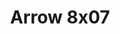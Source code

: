 ---
layout: episodios
title: "Arrow 8x07"
url_serie_padre: 'arrow/temporada-8'
category: 'series'
capitulo: 'yes'
anio: '2019'
prev: 'capitulo-6'
proximo: 'capitulo-8'
sandbox: allow-same-origin allow-forms
idioma: 'Latino/Subtitulado'
calidad: 'Full HD'
reproductores: ["https://upstream.to/embed-tan1q65zpb77.html","https://www.ilovefembed.best/v/28ygrt2qx6nnr76","https://upstream.to/embed-tf1wk669rrlc.html","https://upstream.to/embed-7185zmymgrmj.html","https://www.ilovefembed.best/v/gm6r5c-xr-eg2q3"]
reproductor: 'fembed'
clasificacion: '+10'
tags:
- Ciencia-Ficcion
---